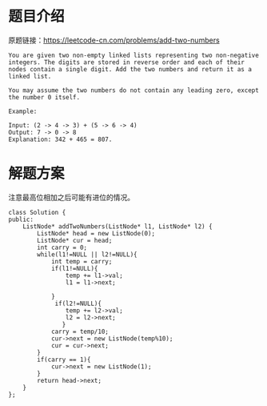 ﻿# 题目介绍
原题链接：https://leetcode-cn.com/problems/add-two-numbers

    You are given two non-empty linked lists representing two non-negative integers. The digits are stored in reverse order and each of their nodes contain a single digit. Add the two numbers and return it as a linked list.
    
    You may assume the two numbers do not contain any leading zero, except the number 0 itself.
    
    Example:
    
    Input: (2 -> 4 -> 3) + (5 -> 6 -> 4)
    Output: 7 -> 0 -> 8
    Explanation: 342 + 465 = 807.
# 解题方案
注意最高位相加之后可能有进位的情况。
```
class Solution {
public:
    ListNode* addTwoNumbers(ListNode* l1, ListNode* l2) {
        ListNode* head = new ListNode(0);
        ListNode* cur = head;
        int carry = 0;
        while(l1!=NULL || l2!=NULL){
            int temp = carry;
            if(l1!=NULL){
                temp += l1->val;
                l1 = l1->next;
                
            }
             if(l2!=NULL){
                temp += l2->val;
                l2 = l2->next;
               }
            carry = temp/10;
            cur->next = new ListNode(temp%10);
            cur = cur->next;
        }
        if(carry == 1){
            cur->next = new ListNode(1);
        }
        return head->next;
    }
};
```
